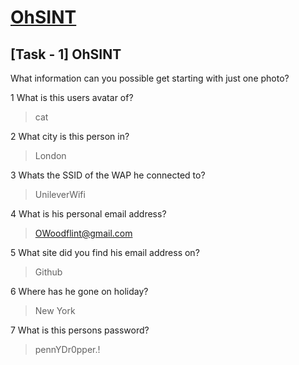 # [OhSINT](https://www.tryhackme.com/room/ohsint)

## [Task - 1] OhSINT

What information can you possible get starting with just one photo?

1 What is this users avatar of?
> cat

2 What city is this person in?
> London

3 Whats the SSID of the WAP he connected to?
> UnileverWifi

4 What is his personal email address?
> OWoodflint@gmail.com

5 What site did you find his email address on?
> Github

6 Where has he gone on holiday?
> New York

7 What is this persons password?
> pennYDr0pper.!
